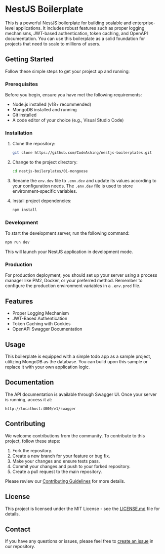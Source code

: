 # NestJS Boilerplate

This is a powerful NestJS boilerplate for building scalable and enterprise-level applications. It includes robust features such as proper logging mechanisms, JWT-based authentication, token caching, and OpenAPI documentation. You can use this boilerplate as a solid foundation for projects that need to scale to millions of users.

## Getting Started

Follow these simple steps to get your project up and running:

### Prerequisites

Before you begin, ensure you have met the following requirements:

- Node.js installed (v18+ recommended)
- MongoDB installed and running
- Git installed
- A code editor of your choice (e.g., Visual Studio Code)

### Installation

1. Clone the repository:

   ```bash
   git clone https://github.com/CodeAshing/nestjs-boilerplates.git
   ```

2. Change to the project directory:

   ```bash
   cd nestjs-boilerplates/01-mongoose
   ```

3. Rename the `env.dev` file to `.env.dev` and update its values according to your configuration needs. The `.env.dev` file is used to store environment-specific variables.

4. Install project dependencies:

   ```bash
   npm install
   ```

### Development

To start the development server, run the following command:

```bash
npm run dev
```

This will launch your NestJS application in development mode.

### Production

For production deployment, you should set up your server using a process manager like PM2, Docker, or your preferred method. Remember to configure the production environment variables in a `.env.prod` file.

## Features

- Proper Logging Mechanism
- JWT-Based Authentication
- Token Caching with Cookies
- OpenAPI Swagger Documentation

## Usage

This boilerplate is equipped with a simple todo app as a sample project, utilizing MongoDB as the database. You can build upon this sample or replace it with your own application logic.

## Documentation

The API documentation is available through Swagger UI. Once your server is running, access it at:

```
http://localhost:4000/v1/swagger
```

## Contributing

We welcome contributions from the community. To contribute to this project, follow these steps:

1. Fork the repository.
2. Create a new branch for your feature or bug fix.
3. Make your changes and ensure tests pass.
4. Commit your changes and push to your forked repository.
5. Create a pull request to the main repository.

Please review our [Contributing Guidelines](../CONTRIBUTING.md) for more details.

## License

This project is licensed under the MIT License - see the [LICENSE.md](../LICENSE.md) file for details.

## Contact

If you have any questions or issues, please feel free to [create an issue](https://github.com/CodeAshing/nestjs-boilerplates/issues) in our repository.
